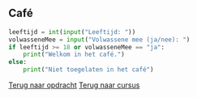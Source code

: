 ## Café

```python
leeftijd = int(input("Leeftijd: "))
volwasseneMee = input("Volwassene mee (ja/nee): ")
if leeftijd >= 18 or volwasseneMee == "ja":
    print("Welkom in het café.")
else:
    print("Niet toegelaten in het café")
```

[Terug naar opdracht](/taken/cafe.html)
[Terug naar cursus](/14_orenand.html)
